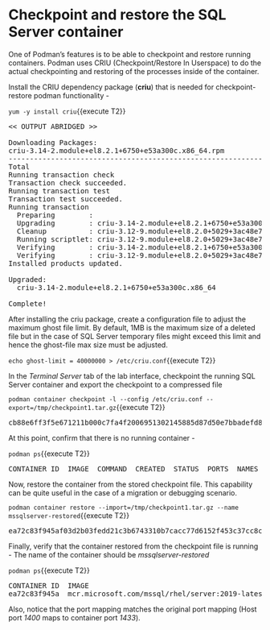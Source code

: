 # Checkpoint and restore the SQL Server container

One of Podman’s features is to be able to checkpoint and restore running containers. Podman uses CRIU (Checkpoint/Restore In Userspace) to do the actual checkpointing and restoring of the processes inside of the container. 

Install the CRIU dependency package (__criu__) that is needed for checkpoint-restore podman functionality -

`yum -y install criu`{{execute T2}}

<pre class="file">
<< OUTPUT ABRIDGED >>

Downloading Packages:
criu-3.14-2.module+el8.2.1+6750+e53a300c.x86_64.rpm                           1.5 MB/s | 500 kB     00:00
--------------------------------------------------------------------------------------------------------------
Total                                                                         1.5 MB/s | 500 kB     00:00
Running transaction check
Transaction check succeeded.
Running transaction test
Transaction test succeeded.
Running transaction
  Preparing        :                                                                                      1/1
  Upgrading        : criu-3.14-2.module+el8.2.1+6750+e53a300c.x86_64                                      1/2
  Cleanup          : criu-3.12-9.module+el8.2.0+5029+3ac48e7d.x86_64                                      2/2
  Running scriptlet: criu-3.12-9.module+el8.2.0+5029+3ac48e7d.x86_64                                      2/2
  Verifying        : criu-3.14-2.module+el8.2.1+6750+e53a300c.x86_64                                      1/2
  Verifying        : criu-3.12-9.module+el8.2.0+5029+3ac48e7d.x86_64                                      2/2
Installed products updated.

Upgraded:
  criu-3.14-2.module+el8.2.1+6750+e53a300c.x86_64

Complete!
</pre>

After installing the criu package, create a configuration file to adjust the maximum ghost file limit. By default, 1MB is the maximum size of a deleted file but in the case of SQL Server temporary files might exceed this limit and hence the ghost-file max size must be adjusted.

`echo ghost-limit = 40000000 > /etc/criu.conf`{{execute T2}}

In the *Terminal Server* tab of the lab interface, checkpoint the running SQL Server container and export the checkpoint to a compressed file

`podman container checkpoint -l --config /etc/criu.conf --export=/tmp/checkpoint1.tar.gz`{{execute T2}}

<pre class="file">
cb88e6ff3f5e671211b000c7fa4f2006951302145885d87d50e7bbadefd85f27
</pre>

At this point, confirm that there is no running container -

`podman ps`{{execute T2}}

<pre class="file">
CONTAINER ID  IMAGE  COMMAND  CREATED  STATUS  PORTS  NAMES
</pre>

Now, restore the container from the stored checkpoint file. This capability can be quite useful in the case of a migration or debugging scenario. 

`podman container restore --import=/tmp/checkpoint1.tar.gz --name mssqlserver-restored`{{execute T2}}

<pre class="file">
ea72c83f945af03d2b03fedd21c3b6743310b7cacc77d6152f453c37cc8cf56c
</pre>

Finally, verify that the container restored from the checkpoint file is running - The name of the container should be *mssqlserver-restored*

`podman ps`{{execute T2}}

<pre class="file">
CONTAINER ID  IMAGE                                            COMMAND               CREATED             STATUS                 PORTS                   NAMES
ea72c83f945a  mcr.microsoft.com/mssql/rhel/server:2019-latest  /opt/mssql/bin/sq...  About a minute ago  Up About a minute ago  0.0.0.0:1400->1433/tcp  mssqlserver-restored
</pre>

Also, notice that the port mapping matches the original port mapping (Host port *1400* maps to container port *1433*). 
